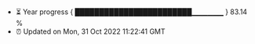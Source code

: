 - ⏳ Year progress { ████████████████████████▁▁▁▁▁▁ } 83.14 %
- ⏰ Updated on Mon, 31 Oct 2022 11:22:41 GMT

